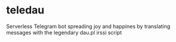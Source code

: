 # teledau
Serverless Telegram bot spreading joy and happines by translating messages with the legendary dau.pl irssi script
